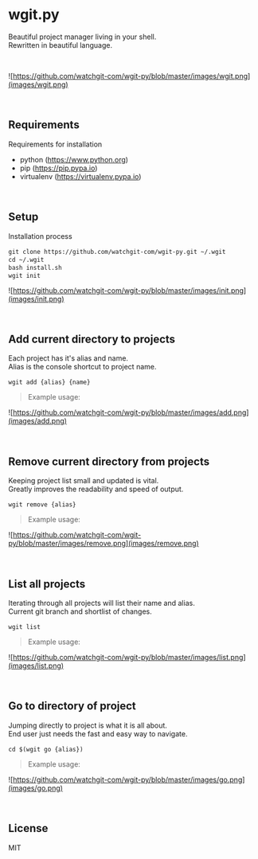 # wgit.py

Beautiful project manager living in your shell. <br/>
Rewritten in beautiful language.

<br/>

![https://github.com/watchgit-com/wgit-py/blob/master/images/wgit.png](images/wgit.png)

<br/>

## Requirements

Requirements for installation

- python (https://www.python.org)
- pip (https://pip.pypa.io)
- virtualenv (https://virtualenv.pypa.io)

<br/>

## Setup

Installation process

    git clone https://github.com/watchgit-com/wgit-py.git ~/.wgit
    cd ~/.wgit
    bash install.sh
    wgit init

![https://github.com/watchgit-com/wgit-py/blob/master/images/init.png](images/init.png)

<br/>

## Add current directory to projects

Each project has it's alias and name. <br/>
Alias is the console shortcut to project name.
    
    wgit add {alias} {name}

> Example usage:

![https://github.com/watchgit-com/wgit-py/blob/master/images/add.png](images/add.png)

<br/>

## Remove current directory from projects

Keeping project list small and updated is vital. <br/>
Greatly improves the readability and speed of output.

    wgit remove {alias}

> Example usage:

![https://github.com/watchgit-com/wgit-py/blob/master/images/remove.png](images/remove.png)

<br/>

## List all projects

Iterating through all projects will list their name and alias. <br/>
Current git branch and shortlist of changes.

    wgit list

> Example usage: 

![https://github.com/watchgit-com/wgit-py/blob/master/images/list.png](images/list.png)

<br/>

## Go to directory of project

Jumping directly to project is what it is all about. <br/>
End user just needs the fast and easy way to navigate.

    cd $(wgit go {alias})

> Example usage:

![https://github.com/watchgit-com/wgit-py/blob/master/images/go.png](images/go.png)

<br/>

## License

MIT
